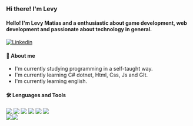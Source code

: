 ### Hi there! I'm Levy 

#### Hello! I'm Levy Matias and a enthusiastic about game development, web development and passionate about technology in general.



[![Linkedin](https://img.shields.io/badge/LinkedIn-0077B5?style=for-the-badge&logo=linkedin&logoColor=white)](https://www.linkedin.com/in/levy-matias-439817219/)



#### 👦 About me

- I'm currently studying programming in a self-taught way.
- I'm currently learning C# dotnet, Html, Css, Js and GIt.
- I'm currently learning english.



#### 🛠️ Lenguages and Tools

<div style= "display: inline-block">
    <img align= "center" src="https://img.shields.io/badge/C%23-239120?style=for-the-badge&logo=c-sharp&logoColor=white"/>
    <img align= "center" src="https://img.shields.io/badge/HTML5-E34F26?style=for-the-badge&logo=html5&logoColor=white"/>
    <img align= "center" src="https://img.shields.io/badge/CSS3-1572B6?style=for-the-badge&logo=css3&logoColor=white"/>
    <img align= "center" src="https://img.shields.io/badge/git-%23F05033.svg?style=for-the-badge&logo=git&logoColor=white"/>
    <img align= "center" src="https://img.shields.io/badge/Visual%20Studio%20Code-0078d7.svg?style=for-the-badge&logo=visual-studio-code&logoColor=white"/>
    <img align= "center" src="https://img.shields.io/badge/Visual%20Studio-5C2D91.svg?style=for-the-badge&logo=visual-studio&logoColor=white"/>
</div>



<div style="display: flex"></br>
     <img align="center" src="https://github-readme-stats.vercel.app/api?username=anuraghazra&show_icons=true&theme=merko"/>
    <img align="center" src="https://github-readme-stats.vercel.app/api/top-langs/?username=LevyMatias&layout=compact&theme=merko"/>
</div>

